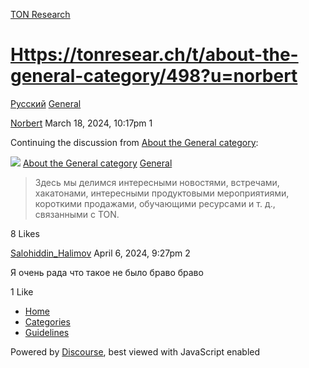 [TON Research](/)

# [Https://tonresear.ch/t/about-the-general-category/498?u=norbert](/t/https-tonresear-ch-t-about-the-general-category-498-u-norbert/1202)

[Русский](/c/ru/general/50)  [General](/c/ru/general/50) 

    

[Norbert](https://tonresear.ch/u/Norbert)  March 18, 2024, 10:17pm  1

Continuing the discussion from [About the General category](https://tonresear.ch/t/about-the-general-category/498):

![](https://tonresear.ch/user_avatar/tonresear.ch/doge/48/17_2.png) [About the General category](https://tonresear.ch/t/about-the-general-category/498) [General](/c/ru/general/50)

> Здесь мы делимся интересными новостями, встречами, хакатонами, интересными продуктовыми мероприятиями, короткими продажами, обучающими ресурсами и т. д., связанными с TON.

  8 Likes

[Salohiddin\_Halimov](https://tonresear.ch/u/Salohiddin_Halimov) April 6, 2024, 9:27pm  2

Я очень рада что такое не было браво браво

  1 Like

*   [Home](/)
*   [Categories](/categories)
*   [Guidelines](/guidelines)

Powered by [Discourse](https://www.discourse.org), best viewed with JavaScript enabled